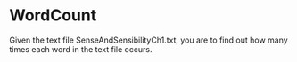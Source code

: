 # WordCount
Given the text file SenseAndSensibilityCh1.txt, you are to find out how many times each word in the text file occurs.
